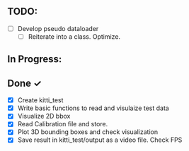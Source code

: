 ## TODO:
- [ ] Develop pseudo dataloader
    - [ ]  Reiterate into a class. Optimize.

## In Progress:

## Done ✓

- [x] Create kitti_test
- [x] Write basic functions to read and visulaize test data
- [x] Visualize 2D bbox
- [x] Read Calibration file and store.
- [x] Plot 3D bounding boxes and check visualization
- [x] Save result in kitti_test/output as a video file. Check FPS